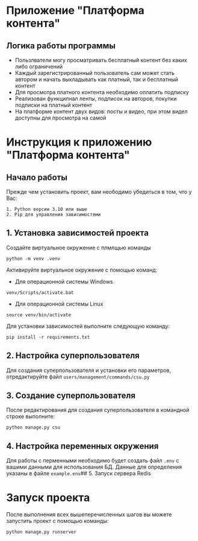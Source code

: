 # Приложение "Платформа контента"

## Логика работы программы

- Пользлватели могу просматривать бесплатный контент без каких либо ограничений
- Каждый зарегистрированный пользователь сам может стать автором и начать выкладывать как платный, так и бесплатный контент
- Для просмотра платного контента необходимо оплатить подписку
- Реализован функцилнал ленты, подписок на авторов, покупки подписки на платный контент
- На платформе контент двух видов: посты и видео, при этом видел доступны для просмотра на самой 

# Инструкция к приложению "Платформа контента"

## Начало работы

Прежде чем установить проект, вам неободимо убедиться в том, что у Вас:

```
1. Python версии 3.10 или выше
2. Pip для управления зависимостями
```

## 1. Установка зависимостей проекта

Создайте виртуальное окружение с плмлщью команды 
```commandline
python -m venv .venv
```

Активируйте виртуальное окружение с помощью команд:

- Для операционной системы Windows

```commandline
venv/Scripts/activate.bat
```

- Для операционной системы Linux

```commandline
source venv/bin/activate
```

Для установки зависимостей выполните следующую команду:

```commandline
pip install -r requirements.txt
```

## 2. Настройка суперпользователя

Для создания суперпользователя и установки его параметров, отредактируйте файл
`users/management/commands/csu.py`

## 3. Создание суперпользователя

После редактирования для создания суперпользователя в командной строке выполните:

```commandline
python manage.py csu
```

## 4. Настройка переменных окружения

Для работы с перменными необходимо будет создать файл `.env` с вашими данными для
использования БД. Данные для определения указаны в файле `example.env`## 5. Запуск сервера Redis

# Запуск проекта

После выполнения всех вышеперечисленных шагов вы можете запустить проект с помощью команды:

```commandline
python manage.py runserver
```
